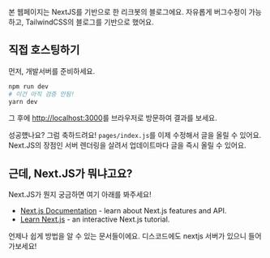 본 웹페이지는 NextJS를 기반으로 한 리크봇의 블로그에요.
자유롭게 버그수정이 가능하고, TailwindCSS의 블로그를 기반으로 했어요.

## 직접 호스팅하기

먼저, 개발서버를 준비하세요.

```bash
npm run dev
# 이건 아직 검증 안됨!
yarn dev
```

그 후에 [http://localhost:3000](http://localhost:3000)를 브라우저로 방문하여 결과를 보세요.

성공헀나요? 그럼 축하드려요! `pages/index.js`를 이제 수정해서 글을 올릴 수 있어요. Next.JS의 장점인 서버 렌더링을 살려서 업데이트마다 글을 즉시 올릴 수 있어요.

## 근데, Next.JS가 뭐냐고요?

Next.JS가 뭔지 궁금하면 여기 아래를 봐주세요!

- [Next.js Documentation](https://nextjs.org/docs) - learn about Next.js features and API.
- [Learn Next.js](https://nextjs.org/learn) - an interactive Next.js tutorial.

언제나 쉽게 방법을 알 수 있는 문서들이에요. 디스코드에도 nextjs 서버가 있으니 들어가보세요!